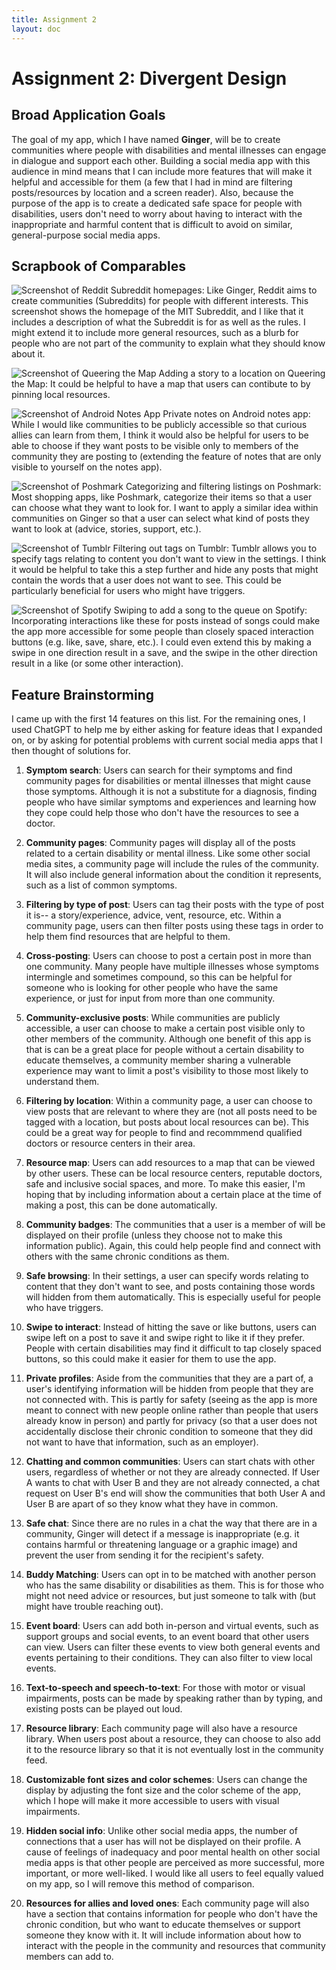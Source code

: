 ```yaml
---
title: Assignment 2
layout: doc
---
```


# Assignment 2: Divergent Design

## Broad Application Goals

The goal of my app, which I have named **Ginger**, will be to create communities where people with disabilities and mental illnesses can engage in dialogue and support each other. Building a social media app with this audience in mind means that I can include more features that will make it helpful and accessible for them (a few that I had in mind are filtering posts/resources by location and a screen reader). Also, because the purpose of the app is to create a dedicated safe space for people with disabilities, users don't need to worry about having to interact with the inappropriate and harmful content that is difficult to avoid on similar, general-purpose social media apps.

## Scrapbook of Comparables

![Screenshot of Reddit](/../assets/images/reddit_ss.png)
Subreddit homepages: Like Ginger, Reddit aims to create communities (Subreddits) for people with different interests. This screenshot shows the homepage of the MIT Subreddit, and I like that it includes a description of what the Subreddit is for as well as the rules. I might extend it to include more general resources, such as a blurb for people who are not part of the community to explain what they should know about it.

![Screenshot of Queering the Map](/../assets/images/queering_the_map_ss.png)
Adding a story to a location on Queering the Map: It could be helpful to have a map that users can contibute to by pinning local resources.

![Screenshot of Android Notes App](/../assets/images/android_notes_app_ss.jpg)
Private notes on Android notes app: While I would like communities to be publicly accessible so that curious allies can learn from them, I think it would also be helpful for users to be able to choose if they want posts to be visible only to members of the community they are posting to (extending the feature of notes that are only visible to yourself on the notes app).

![Screenshot of Poshmark](/../assets/images/poshmark_ss.jpg)
Categorizing and filtering listings on Poshmark: Most shopping apps, like Poshmark, categorize their items so that a user can choose what they want to look for. I want to apply a similar idea within communities on Ginger so that a user can select what kind of posts they want to look at (advice, stories, support, etc.).

![Screenshot of Tumblr](/../assets/images/tumblr-gif.gif)
Filtering out tags on Tumblr: Tumblr allows you to specify tags relating to content you don't want to view in the settings. I think it would be helpful to take this a step further and hide any posts that might contain the words that a user does not want to see. This could be particularly beneficial for users who might have triggers.

![Screenshot of Spotify](/../assets/images/spotify_ss.jpg)
Swiping to add a song to the queue on Spotify: Incorporating interactions like these for posts instead of songs could make the app more accessible for some people than closely spaced interaction buttons (e.g. like, save, share, etc.). I could even extend this by making a swipe in one direction result in a save, and the swipe in the other direction result in a like (or some other interaction).

## Feature Brainstorming
I came up with the first 14 features on this list. For the remaining ones, I used ChatGPT to help me by either asking for feature ideas that I expanded on, or by asking for potential problems with current social media apps that I then thought of solutions for.

1. **Symptom search**: Users can search for their symptoms and find community pages for disabilities or mental illnesses that might cause those symptoms. Although it is not a substitute for a diagnosis, finding people who have similar symptoms and experiences and learning how they cope could help those who don't have the resources to see a doctor.

2. **Community pages**: Community pages will display all of the posts related to a certain disability or mental illness. Like some other social media sites, a community page will include the rules of the community. It will also include general information about the condition it represents, such as a list of common symptoms. 

3. **Filtering by type of post**: Users can tag their posts with the type of post it is-- a story/experience, advice, vent, resource, etc. Within a community page, users can then filter posts using these tags in order to help them find resources that are helpful to them.

4. **Cross-posting**: Users can choose to post a certain post in more than one community. Many people have multiple illnesses whose symptoms intermingle and sometimes compound, so this can be helpful for someone who is looking for other people who have the same experience, or just for input from more than one community.

5. **Community-exclusive posts**: While communities are publicly accessible, a user can choose to make a certain post visible only to other members of the community. Although one benefit of this app is that is can be a great place for people without a certain disability to educate themselves, a community member sharing a vulnerable experience may want to limit a post's visibility to those most likely to understand them.

6. **Filtering by location**: Within a community page, a user can choose to view posts that are relevant to where they are (not all posts need to be tagged with a location, but posts about local resources can be). This could be a great way for people to find and recommmend qualified doctors or resource centers in their area.

7. **Resource map**: Users can add resources to a map that can be viewed by other users. These can be local resource centers, reputable doctors, safe and inclusive social spaces, and more. To make this easier, I'm hoping that by including information about a certain place at the time of making a post, this can be done automatically.

8. **Community badges**: The communities that a user is a member of will be displayed on their profile (unless they choose not to make this information public). Again, this could help people find and connect with others with the same chronic conditions as them.

9. **Safe browsing**: In their settings, a user can specify words relating to content that they don't want to see, and posts containing those words will hidden from them automatically. This is especially useful for people who have triggers. 

10. **Swipe to interact**: Instead of hitting the save or like buttons, users can swipe left on a post to save it and swipe right to like it if they prefer. People with certain disabilities may find it difficult to tap closely spaced buttons, so this could make it easier for them to use the app.

11. **Private profiles**: Aside from the communities that they are a part of, a user's identifying information will be hidden from people that they are not connected with. This is partly for safety (seeing as the app is more meant to connect with new people online rather than people that users already know in person) and partly for privacy (so that a user does not accidentally disclose their chronic condition to someone that they did not want to have that information, such as an employer).

12. **Chatting and common communities**: Users can start chats with other users, regardless of whether or not they are already connected. If User A wants to chat with User B and they are not already connected, a chat request on User B's end will show the communities that both User A and User B are apart of so they know what they have in common.

13. **Safe chat**: Since there are no rules in a chat the way that there are in a community, Ginger will detect if a message is inappropriate (e.g. it contains harmful or threatening language or a graphic image) and prevent the user from sending it for the recipient's safety.

14. **Buddy Matching**: Users can opt in to be matched with another person who has the same disability or disabilities as them. This is for those who might not need advice or resources, but just someone to talk with (but might have trouble reaching out).

15. **Event board**: Users can add both in-person and virtual events, such as support groups and social events, to an event board that other users can view. Users can filter these events to view both general events and events pertaining to their conditions. They can also filter to view local events.

16. **Text-to-speech and speech-to-text**: For those with motor or visual impairments, posts can be made by speaking rather than by typing, and existing posts can be played out loud.

17. **Resource library**: Each community page will also have a resource library. When users post about a resource, they can choose to also add it to the resource library so that it is not eventually lost in the community feed.

18. **Customizable font sizes and color schemes**: Users can change the display by adjusting the font size and the color scheme of the app, which I hope will make it more accessible to users with visual impairments.

19. **Hidden social info**: Unlike other social media apps, the number of connections that a user has will not be displayed on their profile. A cause of feelings of inadequacy and poor mental health on other social media apps is that other people are perceived as more successful, more important, or more well-liked. I would like all users to feel equally valued on my app, so I will remove this method of comparison.

20. **Resources for allies and loved ones**: Each community page will also have a section that contains information for people who don't have the chronic condition, but who want to educate themselves or support someone they know with it. It will include information about how to interact with the people in the community and resources that community members can add to.







